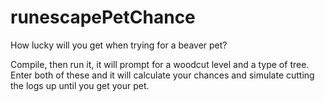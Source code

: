# runescapePetChance
How lucky will you get when trying for a beaver pet?

Compile, then run it, it will prompt for a woodcut level and a
type of tree. Enter both of these and it will calculate your 
chances and simulate cutting the logs up until you get your pet.
